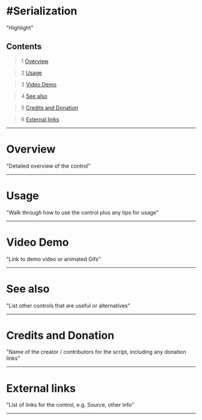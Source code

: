 #Serialization
==============



"Highlight"



Contents
---------
> 1 [Overview](#markdown-header-overview)

> 2 [Usage](#markdown-header-usage)

> 3 [Video Demo](#markdown-header-video-demo)

> 4 [See also](#markdown-header-see-also)

> 5 [Credits and Donation](#markdown-header-credits-and-donation)

> 6 [External links](#markdown-header-external-links)

---------------------

# Overview

"Detailed overview of the control"


---------------------

# Usage

"Walk through how to use the control plus any tips for usage"


---------------------

# Video Demo

"Link to demo video or animated Gifs"


---------------------

# See also

"List other controls that are useful or alternatives"


---------------------

# Credits and Donation

"Name of the creator / contributors for the script, including any donation links"

---------------------

# External links

"List of links for the control, e.g. Source, other info"

---------------------

